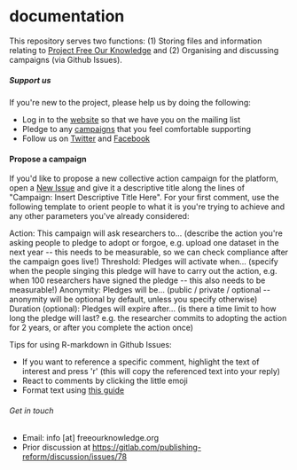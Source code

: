 # documentation
This repository serves two functions: (1) Storing files and information relating to [Project Free Our Knowledge](https://www.freeourknowledge.org/) and (2) Organising and discussing campaigns (via Github Issues). 

##### Support us
If you're new to the project, please help us by doing the following:
* Log in to the [website](https://www.freeourknowledge.org/) so that we have you on the mailing list
* Pledge to any [campaigns](https://www.freeourknowledge.org/#campaigns) that you feel comfortable supporting
* Follow us on [Twitter](https://twitter.com/projectfok) and [Facebook](https://www.facebook.com/projectFOK/)

#### Propose a campaign
If you'd like to propose a new collective action campaign for the platform, open a [New Issue](https://github.com/FreeOurKnowledge/documentation/issues/new/choose) and give it a descriptive title along the lines of "Campaign: Insert Descriptive Title Here". For your first comment, use the following template to orient people to what it is you're trying to achieve and any other parameters you've already considered:

Action: This campaign will ask researchers to... (describe the action you're asking people to pledge to adopt or forgoe, e.g. upload one dataset in the next year -- this needs to be measurable, so we can check compliance after the campaign goes live!)
Threshold: Pledges will activate when... (specify when the people singing this pledge will have to carry out the action, e.g. when 100 researchers have signed the pledge -- this also needs to be measurable!) 
Anonymity: Pledges will be... (public / private / optional -- anonymity will be optional by default, unless you specify otherwise)
Duration (optional): Pledges will expire after... (is there a time limit to how long the pledge will last? e.g. the researcher commits to adopting the action for 2 years, or after you complete the action once)

Tips for using R-markdown in Github Issues: 
- If you want to reference a specific comment, highlight the text of interest and press 'r' (this will copy the referenced text into your reply)
- React to comments by clicking the little emoji
- Format text using [this guide](https://docs.github.com/en/github/writing-on-github/basic-writing-and-formatting-syntax)

###### Get in touch
- Email: info [at] freeourknowledge.org
- Prior discussion at https://gitlab.com/publishing-reform/discussion/issues/78
